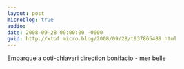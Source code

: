 ```yaml
---
layout: post
microblog: true
audio: 
date: 2008-09-28 00:00:00 -0000
guid: http://xtof.micro.blog/2008/09/28/t937865489.html
---
```

Embarque a coti-chiavari direction bonifacio - mer belle
